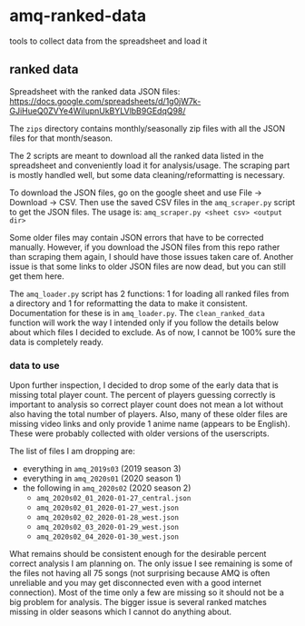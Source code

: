 # amq-ranked-data
tools to collect data from the spreadsheet and load it

## ranked data

Spreadsheet with the ranked data JSON files:
https://docs.google.com/spreadsheets/d/1g0jW7k-GJiHueQ0ZVYe4WilupnUkBYLVlbB9GEdqQ98/

The `zips` directory contains monthly/seasonally zip files with all the JSON
files for that month/season.

The 2 scripts are meant to download all the ranked data listed in the
spreadsheet and conveniently load it for analysis/usage. The scraping part is
mostly handled well, but some data cleaning/reformatting is necessary.

To download the JSON files, go on the google sheet and use File -> Download ->
CSV. Then use the saved CSV files in the `amq_scraper.py` script to get the JSON
files. The usage is: `amq_scraper.py <sheet csv> <output dir>`

Some older files may contain JSON errors that have to be corrected manually.
However, if you download the JSON files from this repo rather than scraping them
again, I should have those issues taken care of. Another issue is that some
links to older JSON files are now dead, but you can still get them here.

The `amq_loader.py` script has 2 functions: 1 for loading all ranked files from
a directory and 1 for reformatting the data to make it consistent. Documentation
for these is in `amq_loader.py`. The `clean_ranked_data` function will work the
way I intended only if you follow the details below about which files I decided
to exclude. As of now, I cannot be 100% sure the data is completely ready.

### data to use

Upon further inspection, I decided to drop some of the early data that is
missing total player count. The percent of players guessing correctly is
important to analysis so correct player count does not mean a lot without also
having the total number of players. Also, many of these older files are missing
video links and only provide 1 anime name (appears to be English). These were
probably collected with older versions of the userscripts.

The list of files I am dropping are:
- everything in `amq_2019s03` (2019 season 3)
- everything in `amq_2020s01` (2020 season 1)
- the following in `amq_2020s02` (2020 season 2)
  - `amq_2020s02_01_2020-01-27_central.json`
  - `amq_2020s02_01_2020-01-27_west.json`
  - `amq_2020s02_02_2020-01-28_west.json`
  - `amq_2020s02_03_2020-01-29_west.json`
  - `amq_2020s02_04_2020-01-30_west.json`

What remains should be consistent enough for the desirable percent correct
analysis I am planning on. The only issue I see remaining is some of the files
not having all 75 songs (not surprising because AMQ is often unreliable and you
may get disconnected even with a good internet connection). Most of the time
only a few are missing so it should not be a big problem for analysis. The
bigger issue is several ranked matches missing in older seasons which I cannot
do anything about.
